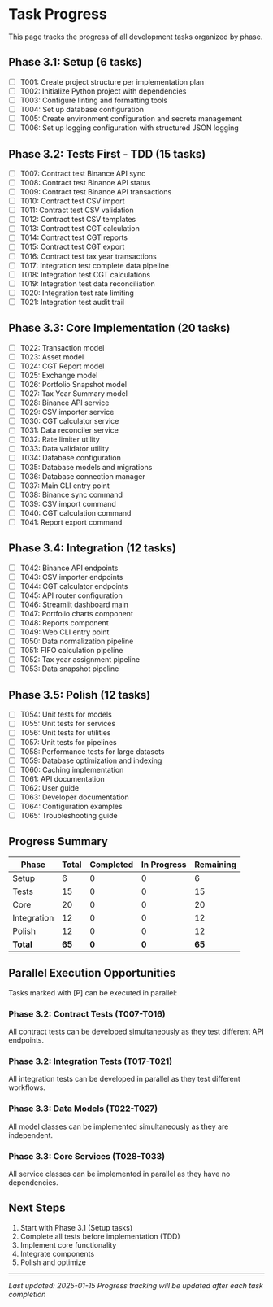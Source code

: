 # Task Progress

This page tracks the progress of all development tasks organized by phase.

## Phase 3.1: Setup (6 tasks)
- [ ] T001: Create project structure per implementation plan
- [ ] T002: Initialize Python project with dependencies
- [ ] T003: Configure linting and formatting tools
- [ ] T004: Set up database configuration
- [ ] T005: Create environment configuration and secrets management
- [ ] T006: Set up logging configuration with structured JSON logging

## Phase 3.2: Tests First - TDD (15 tasks)
- [ ] T007: Contract test Binance API sync
- [ ] T008: Contract test Binance API status
- [ ] T009: Contract test Binance API transactions
- [ ] T010: Contract test CSV import
- [ ] T011: Contract test CSV validation
- [ ] T012: Contract test CSV templates
- [ ] T013: Contract test CGT calculation
- [ ] T014: Contract test CGT reports
- [ ] T015: Contract test CGT export
- [ ] T016: Contract test tax year transactions
- [ ] T017: Integration test complete data pipeline
- [ ] T018: Integration test CGT calculations
- [ ] T019: Integration test data reconciliation
- [ ] T020: Integration test rate limiting
- [ ] T021: Integration test audit trail

## Phase 3.3: Core Implementation (20 tasks)
- [ ] T022: Transaction model
- [ ] T023: Asset model
- [ ] T024: CGT Report model
- [ ] T025: Exchange model
- [ ] T026: Portfolio Snapshot model
- [ ] T027: Tax Year Summary model
- [ ] T028: Binance API service
- [ ] T029: CSV importer service
- [ ] T030: CGT calculator service
- [ ] T031: Data reconciler service
- [ ] T032: Rate limiter utility
- [ ] T033: Data validator utility
- [ ] T034: Database configuration
- [ ] T035: Database models and migrations
- [ ] T036: Database connection manager
- [ ] T037: Main CLI entry point
- [ ] T038: Binance sync command
- [ ] T039: CSV import command
- [ ] T040: CGT calculation command
- [ ] T041: Report export command

## Phase 3.4: Integration (12 tasks)
- [ ] T042: Binance API endpoints
- [ ] T043: CSV importer endpoints
- [ ] T044: CGT calculator endpoints
- [ ] T045: API router configuration
- [ ] T046: Streamlit dashboard main
- [ ] T047: Portfolio charts component
- [ ] T048: Reports component
- [ ] T049: Web CLI entry point
- [ ] T050: Data normalization pipeline
- [ ] T051: FIFO calculation pipeline
- [ ] T052: Tax year assignment pipeline
- [ ] T053: Data snapshot pipeline

## Phase 3.5: Polish (12 tasks)
- [ ] T054: Unit tests for models
- [ ] T055: Unit tests for services
- [ ] T056: Unit tests for utilities
- [ ] T057: Unit tests for pipelines
- [ ] T058: Performance tests for large datasets
- [ ] T059: Database optimization and indexing
- [ ] T060: Caching implementation
- [ ] T061: API documentation
- [ ] T062: User guide
- [ ] T063: Developer documentation
- [ ] T064: Configuration examples
- [ ] T065: Troubleshooting guide

## Progress Summary

| Phase | Total | Completed | In Progress | Remaining |
|-------|-------|-----------|-------------|-----------|
| Setup | 6 | 0 | 0 | 6 |
| Tests | 15 | 0 | 0 | 15 |
| Core | 20 | 0 | 0 | 20 |
| Integration | 12 | 0 | 0 | 12 |
| Polish | 12 | 0 | 0 | 12 |
| **Total** | **65** | **0** | **0** | **65** |

## Parallel Execution Opportunities

Tasks marked with [P] can be executed in parallel:

### Phase 3.2: Contract Tests (T007-T016)
All contract tests can be developed simultaneously as they test different API endpoints.

### Phase 3.2: Integration Tests (T017-T021)
All integration tests can be developed in parallel as they test different workflows.

### Phase 3.3: Data Models (T022-T027)
All model classes can be implemented simultaneously as they are independent.

### Phase 3.3: Core Services (T028-T033)
All service classes can be implemented in parallel as they have no dependencies.

## Next Steps

1. Start with Phase 3.1 (Setup tasks)
2. Complete all tests before implementation (TDD)
3. Implement core functionality
4. Integrate components
5. Polish and optimize

---

*Last updated: 2025-01-15*
*Progress tracking will be updated after each task completion*
